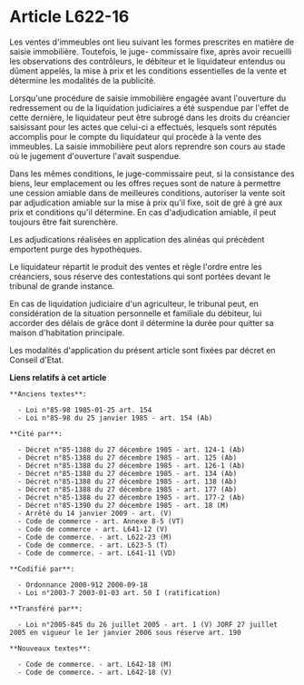 # Article L622-16

Les ventes d'immeubles ont lieu suivant les formes prescrites en matière de saisie immobilière. Toutefois, le juge-
commissaire fixe, après avoir recueilli les observations des contrôleurs, le débiteur et le liquidateur entendus ou dûment
appelés, la mise à prix et les conditions essentielles de la vente et détermine les modalités de la publicité.

Lorsqu'une procédure de saisie immobilière engagée avant l'ouverture du redressement ou de la liquidation judiciaires a été
suspendue par l'effet de cette dernière, le liquidateur peut être subrogé dans les droits du créancier saisissant pour les
actes que celui-ci a effectués, lesquels sont réputés accomplis pour le compte du liquidateur qui procède à la vente des
immeubles. La saisie immobilière peut alors reprendre son cours au stade où le jugement d'ouverture l'avait suspendue.

Dans les mêmes conditions, le juge-commissaire peut, si la consistance des biens, leur emplacement ou les offres reçues sont
de nature à permettre une cession amiable dans de meilleures conditions, autoriser la vente soit par adjudication amiable sur
la mise à prix qu'il fixe, soit de gré à gré aux prix et conditions qu'il détermine. En cas d'adjudication amiable, il peut
toujours être fait surenchère.

Les adjudications réalisées en application des alinéas qui précèdent emportent purge des hypothèques.

Le liquidateur répartit le produit des ventes et règle l'ordre entre les créanciers, sous réserve des contestations qui sont
portées devant le tribunal de grande instance.

En cas de liquidation judiciaire d'un agriculteur, le tribunal peut, en considération de la situation personnelle et
familiale du débiteur, lui accorder des délais de grâce dont il détermine la durée pour quitter sa maison d'habitation
principale.

Les modalités d'application du présent article sont fixées par décret en Conseil d'Etat.

**Liens relatifs à cet article**

	**Anciens textes**:

	  - Loi n°85-98 1985-01-25 art. 154
	  - Loi n°85-98 du 25 janvier 1985 - art. 154 (Ab)

	**Cité par**:

	  - Décret n°85-1388 du 27 décembre 1985 - art. 124-1 (Ab)
	  - Décret n°85-1388 du 27 décembre 1985 - art. 125 (Ab)
	  - Décret n°85-1388 du 27 décembre 1985 - art. 126-1 (Ab)
	  - Décret n°85-1388 du 27 décembre 1985 - art. 134 (Ab)
	  - Décret n°85-1388 du 27 décembre 1985 - art. 138 (Ab)
	  - Décret n°85-1388 du 27 décembre 1985 - art. 177 (Ab)
	  - Décret n°85-1388 du 27 décembre 1985 - art. 177-2 (Ab)
	  - Décret n°85-1390 du 27 décembre 1985 - art. 18 (M)
	  - Arrêté du 14 janvier 2009 - art. (V)
	  - Code de commerce - art. Annexe 8-5 (VT)
	  - Code de commerce - art. L641-12 (V)
	  - Code de commerce. - art. L622-23 (M)
	  - Code de commerce. - art. L623-5 (T)
	  - Code de commerce. - art. L641-11 (VD)

	**Codifié par**:

	  - Ordonnance 2000-912 2000-09-18
	  - Loi n°2003-7 2003-01-03 art. 50 I (ratification)

	**Transféré par**:

	  - Loi n°2005-845 du 26 juillet 2005 - art. 1 (V) JORF 27 juillet 2005 en vigueur le 1er janvier 2006 sous réserve art. 190

	**Nouveaux textes**:

	  - Code de commerce. - art. L642-18 (M)
	  - Code de commerce. - art. L642-18 (V)
